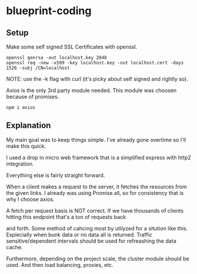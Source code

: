# blueprint-coding

## Setup

Make some self signed SSL Certificates with openssl.

```
openssl genrsa -out localhost.key 2048
openssl req -new -x509 -key localhost.key -out localhost.cert -days 1526 -subj /CN=localhost
```

NOTE: use the -k flag with curl (it's picky about self signed and rightly so).


Axios is the only 3rd party module needed. This module was choosen because of promises.
```
npm i axios
```

## Explanation

My main goal was to keep things simple. I've already gone overtime so I'll make this quick.

I used a drop in micro web framework that is a simplified express with http2 integration.

Everything else is fairly straight forward.

When a client makes a request to the server, it fetches the resources from the given links. I already was using Promise.all, so for consistency that is why I choose axios.

A fetch per request basis is NOT correct. If we have thousands of clients hitting this endpoint that's a ton of requests back

and forth. Some method of cahcing most by utilyzed for a sitution like this. Espiecially when bunk data or no data all is returned. Traffic sensitive/dependent intervals should be used for refreashing the data cache.

Furthermore, depending on the project scale, the cluster module should be used. And then load balancing, proxies, etc.
